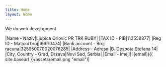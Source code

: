```yaml
---
title: Home
layout: home
---
```


We do web development

|Name - Naziv|Ljubica Orlovic PR TRK RUBY|
|TAX ID - PIB|113558877|
|Reg ID - Maticni broj|66910474|
|Bank account - Broj racuna|325950070020076285|
|Address - Adresa |B. Despota Stefana 14|
|City, Country - Grad, Drzava|Novi Sad, Serbia|
|Email - Imejl| ![email]({{ site.baseurl }}/assets/email.png "email")|

